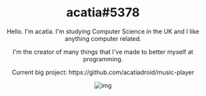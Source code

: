 <div align="center">
  <h1>acatia#5378</h1>
  
  <p>Hello. I'm acatia. I'm studying Computer Science in the UK and I like anything computer related.</p>

  <p>I'm the creator of many things that I've made to better myself at programming.</p>

  <p>Current big project: https://github.com/acatiadroid/music-player</p>

  ![img](https://github-readme-stats.vercel.app/api/top-langs/?username=acatiadroid&theme=onedark&layout=compact)
  
</div>
